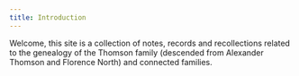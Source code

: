 ```yaml
---
title: Introduction
---
```

Welcome, this site is a collection of notes, records and recollections related to the genealogy of the Thomson family (descended from Alexander Thomson and Florence North) and connected families.
